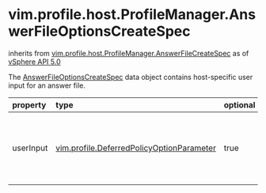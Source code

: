 vim.profile.host.ProfileManager.AnswerFileOptionsCreateSpec
===========================================================
inherits from [vim.profile.host.ProfileManager.AnswerFileCreateSpec](docs/vim.profile.host.ProfileManager.AnswerFileCreateSpec.md)
as of [vSphere API 5.0](vim.version.md#vim.version.version7)


The <a href="vim.profile.host.ProfileManager.AnswerFileOptionsCreateSpec.md">AnswerFileOptionsCreateSpec</a>  data object contains host-specific user input for an answer file.

| property | type | optional | priv | desc |
|:---------|:-----|:---------|:-----|:-----|
| userInput | [vim.profile.DeferredPolicyOptionParameter](vim.profile.DeferredPolicyOptionParameter.md "vim.profile.DeferredPolicyOptionParameter") | true | None | List of parameters that contain host-specific data. |


